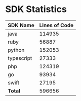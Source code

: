 # SDK Statistics

| SDK Name | Lines of Code |
| -------- | ------------- |
| java | 114935 |
| ruby | 56887 |
| python | 152053 |
| typescript | 27333 |
| php | 124319 |
| go | 93934 |
| swift | 27195 |
| **Total** | 596656 |
